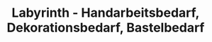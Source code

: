 ---
title: "Labyrinth - Handarbeitsbedarf, Dekorationsbedarf, Bastelbedarf"
url: /besigheim/labyrinth-handarbeitsbedarf-dekorationsbedarf-bastelbedarf/
shop: Kunst
---